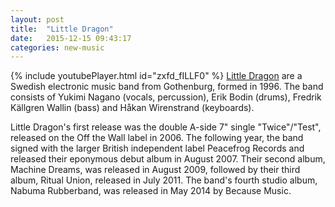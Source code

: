```yaml
---
layout: post
title:  "Little Dragon"
date:   2015-12-15 09:43:17
categories: new-music
---
```

{% include youtubePlayer.html id="zxfd_fILLF0" %}
[Little Dragon] are a Swedish electronic music band from Gothenburg, formed in 1996. The band consists of Yukimi Nagano (vocals, percussion), Erik Bodin (drums), Fredrik Källgren Wallin (bass) and Håkan Wirenstrand (keyboards).

Little Dragon's first release was the double A-side 7" single "Twice"/"Test", released on the Off the Wall label in 2006. The following year, the band signed with the larger British independent label Peacefrog Records and released their eponymous debut album in August 2007. Their second album, Machine Dreams, was released in August 2009, followed by their third album, Ritual Union, released in July 2011. The band's fourth studio album, Nabuma Rubberband, was released in May 2014 by Because Music.

[Little Dragon]: http://little-dragon.net/
